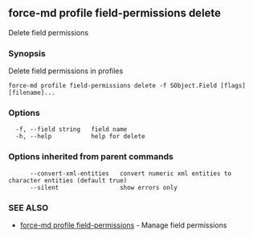 ## force-md profile field-permissions delete

Delete field permissions

### Synopsis

Delete field permissions in profiles

```
force-md profile field-permissions delete -f SObject.Field [flags] [filename]...
```

### Options

```
  -f, --field string   field name
  -h, --help           help for delete
```

### Options inherited from parent commands

```
      --convert-xml-entities   convert numeric xml entities to character entities (default true)
      --silent                 show errors only
```

### SEE ALSO

* [force-md profile field-permissions](force-md_profile_field-permissions.md)	 - Manage field permissions


